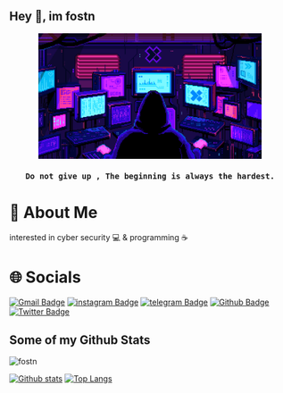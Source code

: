 ## Hey 👋, im fostn

<p align="center">
  <img width="400" src="Image.GIF">
</p>


<h4 align="center"><samp>Do not give up , The beginning is always the hardest.</samp></h4>

# 🚸 About Me
interested in cyber security 💻 & programming ☕️</p>

# 🌐 Socials
[![Gmail Badge](https://img.shields.io/badge/-contact.fostn@gmail.com-c14438?style=flat&logo=Gmail&logoColor=white&link=mailto:contact.fostn@gmail.com)](mailto:contact.fostn@gmail.com) 
[![instagram Badge](https://img.shields.io/badge/-@f09l-e74c3c?style=flat&labelColor=e84393&logo=instagram&logoColor=white)](https://instagram.com/f09l)
[![telegram Badge](https://img.shields.io/badge/-@ifostn-1ca0f1?style=flat&labelColor=1ca0f1&logo=telegram&logoColor=white)](https://t.me/ifostn) [![Github Badge](https://img.shields.io/badge/-fostn-grey?style=flat&logo=github&logoColor=white&link=https://github.com/fostn/)](https://www.github.com/fostn/) [![Twitter Badge](https://img.shields.io/badge/-0xf09l-00acee?style=flat&logo=twitter&logoColor=white&link=https://twitter.com/0xf09l/)](https://www.twitter.com/0xf09l/) <p align='left'>

## Some of my Github Stats
<p align=left> <img src=https://komarev.com/ghpvc/?username=fostn alt=fostn /> </p>

[![Github stats](https://github-readme-stats.vercel.app/api?username=fostn&theme=dark&show_icons=true&include_all_commits=true)](https://github.com/fostn/github-readme-stats)
[![Top Langs](https://github-readme-stats.vercel.app/api/top-langs/?username=fostn&theme=dark&layout=compact)](https://github.com/fostn/github-readme-stats)

